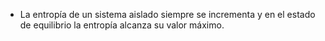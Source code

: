 - La entropía de un sistema aislado siempre se incrementa y en el estado de equilibrio la entropía alcanza su valor máximo. 